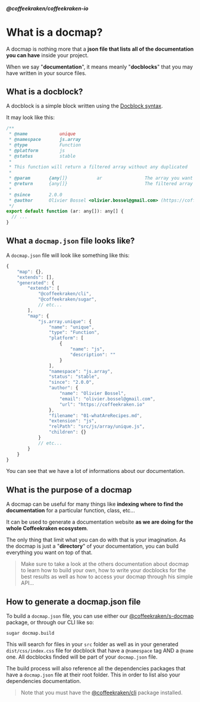 <!--
/**
 * @name            Overview
 * @namespace       doc.docmap
 * @type            Markdown
 * @platform        md
 * @status          stable
 * @menu            Documentation / Docmap           /doc/docmap/overview
 *
 * @since           2.0.0
 * @author    Olivier Bossel <olivier.bossel@gmail.com> (https://coffeekraken.io)
 */
-->

<!-- image -->

<!-- header -->
##### @coffeekraken/coffeekraken-io



# What is a docmap?

A docmap is nothing more that a **json file that lists all of the documentation you can have** inside your project.

When we say "**documentation**", it means meanly "**docblocks**" that you may have written in your source files.

## What is a docblock?

A docblock is a simple block written using the [Docblock syntax](https://en.wikipedia.org/wiki/Docblock).

It may look like this:

```js
/**
 * @name            unique
 * @namespace       js.array
 * @type            Function
 * @platform        js
 * @status          stable
 *
 * This function will return a filtered array without any duplicated
 *
 * @param       {any[]}           ar                The array you want to filter
 * @return      {any[]}                             The filtered array
 *
 * @since       2.0.0
 * @author      Olivier Bossel <olivier.bossel@gmail.com> (https://coffeekraken.io)
 */
export default function (ar: any[]): any[] {
  // ...
}

```


## What a `docmap.json` file looks like?

A `docmap.json` file will look like something like this:

```js
{
    "map": {},
    "extends": [],
    "generated": {
        "extends": [
            "@coffeekraken/cli",
            "@coffeekraken/sugar",
            // etc...
        ],
        "map": {
            "js.array.unique": {
                "name": "unique",
                "type": "Function",
                "platform": [
                    {
                        "name": "js",
                        "description": ""
                    }
                ],
                "namespace": "js.array",
                "status": "stable",
                "since": "2.0.0",
                "author": {
                    "name": "Olivier Bossel",
                    "email": "olivier.bossel@gmail.com",
                    "url": "https://coffeekraken.io"
                },
                "filename": "01-whatAreRecipes.md",
                "extension": "js",
                "relPath": "src/js/array/unique.js",
                "children": {}
            }
            // etc...
        }
    }
}

```


You can see that we have a lot of informations about our documentation.

## What is the purpose of a docmap

A docmap can be useful for many things like **indexing where to find the documentation** for a particular function, class, etc...

It can be used to generate a documentation website **as we are doing for the whole Coffeekraken ecosystem**.

The only thing that limit what you can do with that is your imagination. As the docmap is just a "**directory**" of your documentation, you can build everything you want on top of that.

> Make sure to take a look at the others documentation about docmap to learn how to build your own, how to write your docblocks for the best results as well as how to access your docmap through his simple API...

## How to generate a docmap.json file

To build a `docmap.json` file, you can use either our [@coffeekraken/s-docmap](/package/@coffeekraken/s-docmap/doc/readme) package, or through our CLI like so:

```shell
sugar docmap.build

```


This will search for files in your `src` folder as well as in your generated `dist/css/index.css` file for docblock that have a `@namespace` tag AND a `@name` one.
All docblocks finded will be part of your `docmap.json` file.

The build process will also reference all the dependencies packages that have a `docmap.json` file at their root folder. This in order to list also your dependencies documentation.

> Note that you must have the [@coffeekraken/cli](/package/@coffeekraken/cli/doc/readme) package installed.

